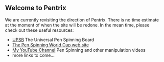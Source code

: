 ## Welcome to Pentrix

We are currently revisiting the direction of Pentrix. There is no time estimate at the moment of when the site will be redone. In the mean time, please check out these useful resources:

- [UPSB](http://forum.upsb.info/) The Universal Pen Spinning Board
- [The Pen Spinning World Cup web site](http://www.worldpenspinning.com/)
- [My YouTube Channel](http://www.youtube.com/user/kam123456) Pen Spinning and other manipulation videos
- more links to come...
